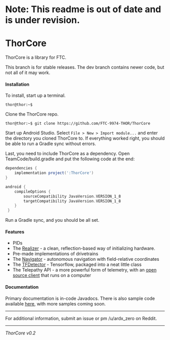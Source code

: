 # Note: This readme is out of date and is under revision.

# ThorCore
ThorCore is a library for FTC.

This branch is for stable releases. The dev branch contains newer code, but not all of it may work.

#### Installation
To install, start up a terminal.
```
thor@thor:~$
```
Clone the ThorCore repo.
```
thor@thor:~$ git clone https://github.com/FTC-9974-THOR/ThorCore
```
Start up Android Studio. Select ```File > New > Import module...``` and
enter the directory you cloned ThorCore to. If everything worked right,
you should be able to run a Gradle sync without errors.

Last, you need to include ThorCore as a dependency. Open
TeamCode/build.gradle and put the following code at the end:
```gradle
dependencies {
    implementation project(':ThorCore')
}

android {
    compileOptions {
        sourceCompatibility JavaVersion.VERSION_1_8
        targetCompatibility JavaVersion.VERSION_1_8
    }
 }
 ```
Run a Gradle sync, and you should be all set.

#### Features
* PIDs
* The [Realizer](https://github.com/FTC-9974-THOR/ThorCore/tree/master/src/main/java/org/ftc9974/thorcore/meta/Realizer.java) -
  a clean, reflection-based way of initializing hardware.
* Pre-made implementations of drivetrains
* The [Navigator](https://github.com/FTC-9974-THOR/ThorCore/tree/master/src/main/java/org/ftc9974/thorcore/control/Navigator.java) -
  autonomous navigation with field-relative coordinates
* The [TFDetector](https://github.com/FTC-9974-THOR/ThorCore/tree/master/src/main/java/org/ftc9974/thorcore/control/TFDetector.java) -
  Tensorflow, packaged into a neat little class
* The Telepathy API - a more powerful form of telemetry, with an [open source client](https://github.com/FTC-9974-THOR/TelepathyClient) that runs on a computer

#### Documentation
Primary documentation is in-code Javadocs. There is also sample code
available [here](https://github.com/FTC-9974-THOR/ThorCore/tree/master/src/main/java/org/ftc9974/thorcore/samples), with more samples coming soon.

***
For additional information, submit an issue or pm /u/ardx_zero on Reddit.
***
*ThorCore v0.2*
